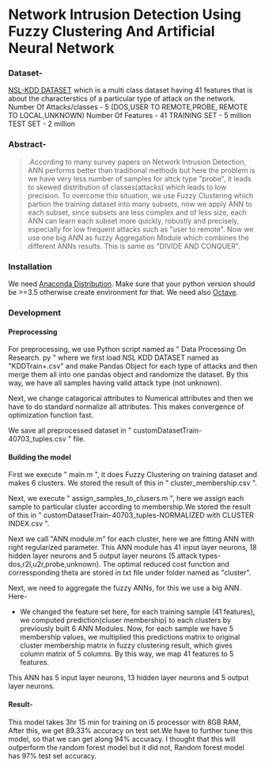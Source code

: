 # Network Intrusion Detection Using Fuzzy Clustering And Artificial Neural Network
### Dataset-
 [NSL-KDD DATASET](http://www.unb.ca/cic/datasets/nsl.html) which is a multi class dataset having 41 features that is about the characterstics of a particular type of attack on the network.
Number Of Attacks/classes - 5 (DOS,USER TO REMOTE,PROBE, REMOTE TO LOCAL,UNKNOWN)
Number Of Features - 41
TRAINING SET - 5 million
TEST SET - 2 million


### Abstract-

> .According to many survey papers on Network Intrusion Detection, ANN performs better than traditional methods but here the problem is we have very less number of samples for attck type "probe", it leads to skewed distribution of classes(attacks) which leads to low precision. To overcome this situation, we use Fuzzy Clustering which partion the training dataset into many subsets, now we apply ANN to each subset, since subsets are less complex and of less size, each ANN can learn each subset more quickly, robustly and precisely, especially for low frequent attacks such as "user to remote". Now we use one big ANN as fuzzy Aggregation Module which combines the different ANNs results. This is same as "DIVIDE AND CONQUER".


### Installation

We need [Anaconda Distribution](https://www.anaconda.com/download/). Make sure that your python version should be >=3.5 otherwise create environment for that.
We need also [Octave](https://www.gnu.org/software/octave/download.html).



### Development

#### Preprocessing
For preprocessing, we use Python script named as " Data Processing On Research. py " where we first load NSL KDD DATASET named as "KDDTrain+.csv" and make Pandas Object for each type of attacks and then merge them all into one pandas object and randomize the dataset. By this way, we have all samples having valid attack type (not unknown).

Next, we change catagorical attributes to Numerical attributes and then we have to do standard normalize all attributes. This makes convergence of optimization function fast.

We save all preprocessed dataset in " customDatasetTrain-40703_tuples.csv " file.

#### Building the model
First we execute " main.m ", it does Fuzzy Clustering on training dataset and makes 6 clusters.  We stored the result of this in " cluster_membership.csv ".

Next, we execute " assign_samples_to_clusers.m ", here we assign each sample to particular cluster according to membership.We stored the result of this in " customDatasetTrain-40703_tuples-NORMALIZED with CLUSTER INDEX.csv ".

Next we call "ANN module.m" for each cluster, here we are fitting ANN with right regularized parameter. This ANN module has 41 input layer neurons, 18 hidden layer neurons and 5 output layer neurons (5 attack types-dos,r2l,u2r,probe,unknown). The optimal reduced cost function and corressponding theta are stored in txt file under folder named as "cluster".

Next, we need to aggregate the fuzzy ANNs, for this we use a big ANN. Here-
* We changed the feature set here, for each training sample (41 features), we computed prediction(cluser membership) to each clusters by previously built 6 ANN Modules. Now, for each sample we have 5 membership values, we multiplied this predictions matrix to original cluster membership matrix in fuzzy clustering result, which gives column matrix of 5 columns. By this way, we map 41 features to 5 features.

This ANN has 5 input layer neurons, 13 hidden layer neurons and 5 output layer neurons.

#### Result-
This model takes 3hr 15 min for training on i5 processor with 8GB RAM, After this, we get 89.33% accuracy on test set.We have to further tune this model, so that we can get along 94% accuracy. I thought that this will outperform the random forest model but it did not, Random forest model has 97% test set accuracy.
